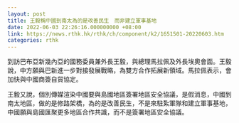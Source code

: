 ```yaml
---
layout: post
title: 王毅稱中國到南太為的是改善民生　而非建立軍事基地
date: 2022-06-03 22:26:16.000000000 +08:00
link: https://news.rthk.hk/rthk/ch/component/k2/1651501-20220603.htm
categories: rthk
---
```


到訪巴布亞新幾內亞的國務委員兼外長王毅，與總理馬拉佩及外長埃奧會面。王毅說，中方願與巴新進一步對接發展戰略，為雙方合作拓展新領域。馬拉佩表示，會加快與中國商簽自貿協定。

王毅又說，個別傳媒渲染中國要與島國地區簽署地區安全協議，是假消息，中國到南太地區，做的是修路架橋，為的是改善民生，不是來駐紮軍隊和建立軍事基地，中國願與島國匯聚更多地區合作共識，而不是簽署地區安全協議。
